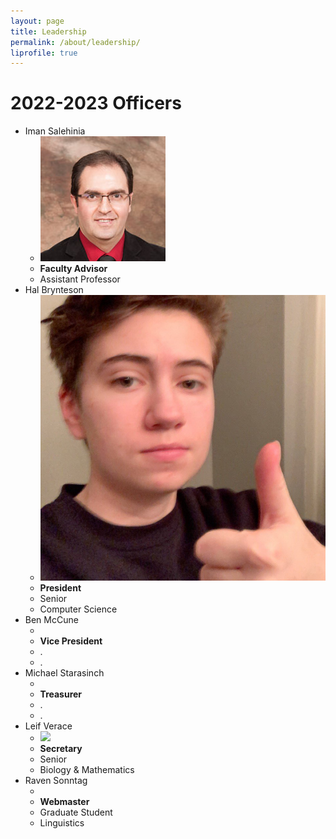 ```yaml
---
layout: page 
title: Leadership
permalink: /about/leadership/
liprofile: true
---
```

# 2022-2023 Officers
* Iman Salehinia
  * ![](/assets/photos/iman.png)
  * **Faculty Advisor**
  * Assistant Professor
* Hal Brynteson
  * ![](/assets/photos/HAL_9000.png)
  * **President**
  * Senior
  * Computer Science
* Ben McCune
  * ![]()
  * **Vice President**
  * .
  * .
* Michael Starasinch
  * ![]()
  * **Treasurer**
  * .
  * .
* Leif Verace
  * ![](/assets/photos/leif_verace.png)
  * **Secretary**
  * Senior
  * Biology & Mathematics
* Raven Sonntag
  * ![]()
  * **Webmaster**
  * Graduate Student
  * Linguistics


<!--
# 2021-2022 Officers
* Iman Salehinia
  * ![](/assets/photos/iman.png)
  * **Faculty Advisor**
  * Assistant Professor
* Chris English
  * ![](/assets/photos/chris_english.png)
  * **President**
  * Sophomore
  * Mechanical Engineering
* Leif Verace
  * ![](/assets/photos/leif_verace.png)
  * **Vice President & Science Team Lead**
  * Junior
  * Biology & Mathematics
* Hal Brynteson
  * ![](/assets/photos/HAL_9000.png)
  * **Secretary**
  * Senior
  * Computer Science
* Joel Brinkman
  * ![](/assets/photos/joel_brinkman.png)
  * **Treasurer & Elec. Team Lead**
  * Sophomore
  * Electrical Engineering
* Gavin St. George
  * ![](/assets/photos/gavin_stgeorge.jpg)
  * **Webmaster**
  * Junior
  * Computer Science
  
# 2021-2022 Team Leads
* Erik Goes
  * ![](/assets/photos/erik_goes.png)
  * **Mechanical Team Lead**
  * Senior
  * Mechanical Engineering
* Drake Provost
  * ![](/assets/photos/drake_provost.png)
  * **Programming Team Lead**
  * Junior
  * Computer Science
-->

